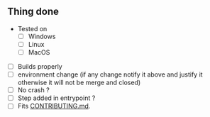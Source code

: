 <!--
    Please summurise the change you have done on this PR
-->

## Thing done

- Tested on
    - [ ] Windows
    - [ ] Linux
    - [ ] MacOS
- [ ] Builds properly
- [ ] environment change (if any change notify it above and justify it otherwise it will not be merge and closed)
- [ ] No crash ?
- [ ] Step added in entrypoint ?
- [ ] Fits [CONTRIBUTING.md](https://github.com/keyzox71/borkBak-docker/blob/main/CONTRIBUTING.md).
